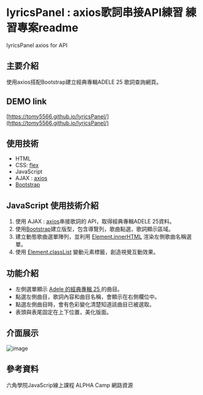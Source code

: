 # lyricsPanel : axios歌詞串接API練習 練習專案readme
lyricsPanel axios for API

## 主要介紹
使用axios搭配Bootstrap建立經典專輯ADELE 25 歌詞查詢網頁。

## DEMO link
[https://tomy5566.github.io/lyricsPanel/](https://tomy5566.github.io/lyricsPanel/)

## 使用技術
- HTML
- CSS: [flex](https://developer.mozilla.org/zh-CN/docs/Web/CSS/flex)
- JavaScript
- AJAX : [axios](https://github.com/axios/axios)
- [Bootstrap](https://getbootstrap.com/)

## JavaScript 使用技術介紹

1. 使用 AJAX : [axios](https://github.com/axios/axios)串接歌詞的 API，取得經典專輯ADELE 25資料。
2. 使用[Bootstrap](https://getbootstrap.com/)建立版型，包含導覽列，歌曲點選，歌詞顯示區域。
3. 建立動態歌曲選單陣列，並利用 [Element.innerHTML](https://developer.mozilla.org/zh-TW/docs/Web/API/Element/innerHTML) 渲染左側歌曲名稱選單。
4. 使用 [Element.classList](https://developer.mozilla.org/en-US/docs/Web/API/Element/classList) 變動元素標籤，創造視覺互動效果。


## 功能介紹
- 左側選單顯示 [Adele 的經典專輯 25 ](https://en.wikipedia.org/wiki/25_(Adele_album))的曲目。
- 點選左側曲目，歌詞內容和曲目名稱，會顯示在右側欄位中。
- 點選左側曲目時，會有色彩變化清楚知道該曲目已被選取。
- 表頭與表尾固定在上下位置，美化版面。

## 介面展示
![image](https://github.com/tomy5566/KH_travel/blob/main/KH_readmegif.gif)


## 參考資料
六角學院JavaScrip線上課程
ALPHA Camp 網路資源
